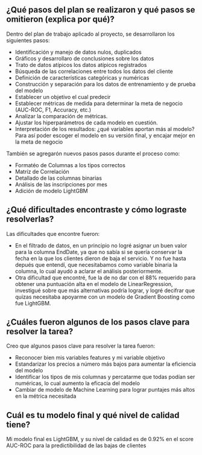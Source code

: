 ## ¿Qué pasos del plan se realizaron y qué pasos se omitieron (explica por qué)?

Dentro del plan de trabajo aplicado al proyecto, se desarrollaron los siguientes pasos:

- Identificación y manejo de datos nulos, duplicados
- Gráficos y desarrollaro de conclusiones sobre los datos
- Trato de datos atípicos los datos atípicos registrados
- Búsqueda de las correlaciones entre todos los datos del cliente
- Definición de características categóricas y numéricas
- Construcción y separación para los datos de entrenamiento y de prueba del modelo
- Establecer un objetivo el cual predecir
- Establecer métricas de medida para determinar la meta de negocio (AUC-ROC, F1, Accuracy, etc.)
- Analizar la comparación de métricas.
- Ajustar los hiperparámetros de cada modelo en cuestión.
- Interpretación de los resultados: ¿qué variables aportan más al modelo? Para así poder escoger el modelo en su versión final, y encajar mejor en la meta de negocio

También se agregarón nuevos pasos pasos durante el proceso como:

- Formatéo de Columnas a los tipos correctos
- Matríz de Correlación
- Detallado de las columnas binarias
- Análisis de las inscripciones por mes
- Adición de modelo LightGBM

## ¿Qué dificultades encontraste y cómo lograste resolverlas?

Las dificultades que encontre fueron:

- En el filtrado de datos, en un principio no logré asignar un buen valor para la columna EndDate, ya que no sabía si se quería conservar la fecha en la que los clientes dieron de baja el servicio. Y no fue hasta depués que entendí, que necesitabamos como variable binaria la columna, lo cual ayudó a aclarar el análisis posteriormente.
- Otra dificultad que encontré, fue la de no dar con el 88% requerido para obtener una puntuación alta en el modelo de LinearRegression, investigué sobre que más alternativas podría lograr, y logré decifrar que quizas necesitaba apoyarme con un modelo de Gradient Boosting como fue LightGBM.

## ¿Cuáles fueron algunos de los pasos clave para resolver la tarea?

Creo que algunos pasos clave para resolver la tarea fueron:

- Reconocer bien mis variables features y mi variable objetivo
- Estandarizar los precios a número más bajos para aumentar la eficiencia del modelo
- Identificar los tipos de mis columnas y percatarme que todas podían ser numéricas, lo cual aumento la eficacia del modelo
- Cambiar de modelo de Machine Learning para lograr puntajes más altos en la métrica necesitada

## Cuál es tu modelo final y qué nivel de calidad tiene?

Mi modelo final es LightGBM, y su nivel de calidad es de 0.92% en el score AUC-ROC para la predictibilidad de las bajas de clientes

